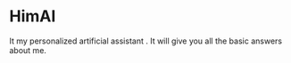 # HimAI
It my personalized artificial assistant . It will give you all the basic answers about me.  
